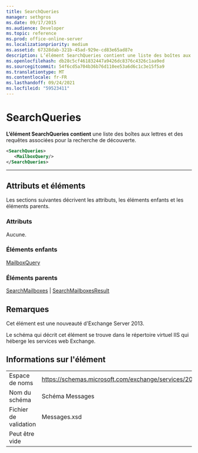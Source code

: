 ```yaml
---
title: SearchQueries
manager: sethgros
ms.date: 09/17/2015
ms.audience: Developer
ms.topic: reference
ms.prod: office-online-server
ms.localizationpriority: medium
ms.assetid: 67328dab-321b-45ad-929e-cd83e65ad87e
description: L’élément SearchQueries contient une liste des boîtes aux lettres et des requêtes associées pour la recherche de découverte.
ms.openlocfilehash: db28c5cf461832447a9426dc8376c4326c1aa9ed
ms.sourcegitcommit: 54f6cd5a704b36b76d110ee53a6d6c1c3e15f5a9
ms.translationtype: MT
ms.contentlocale: fr-FR
ms.lasthandoff: 09/24/2021
ms.locfileid: "59523411"
---
```

# <a name="searchqueries"></a>SearchQueries

**L’élément SearchQueries contient** une liste des boîtes aux lettres et des requêtes associées pour la recherche de découverte. 
  
```XML
<SearchQueries>
   <MailboxQuery/>
</SearchQueries>
```

 ****
## <a name="attributes-and-elements"></a>Attributs et éléments

Les sections suivantes décrivent les attributs, les éléments enfants et les éléments parents.
  
### <a name="attributes"></a>Attributs

Aucune.
  
### <a name="child-elements"></a>Éléments enfants

[MailboxQuery](mailboxquery.md)
  
### <a name="parent-elements"></a>Éléments parents

[SearchMailboxes](searchmailboxes.md)  |  [SearchMailboxesResult](searchmailboxesresult.md)
  
## <a name="remarks"></a>Remarques

Cet élément est une nouveauté d'Exchange Server 2013.
  
Le schéma qui décrit cet élément se trouve dans le répertoire virtuel IIS qui héberge les services web Exchange.
  
## <a name="element-information"></a>Informations sur l'élément

|||
|:-----|:-----|
|Espace de noms  <br/> |https://schemas.microsoft.com/exchange/services/2006/messages  <br/> |
|Nom du schéma  <br/> |Schéma Messages  <br/> |
|Fichier de validation  <br/> |Messages.xsd  <br/> |
|Peut être vide  <br/> ||
   

